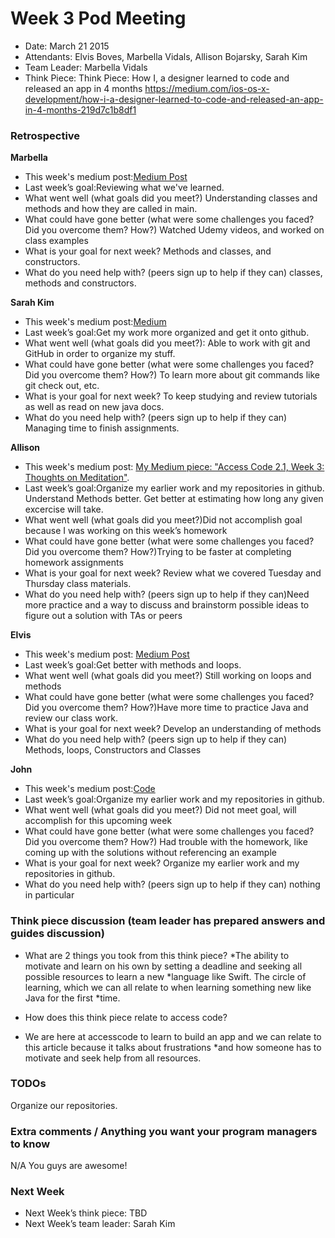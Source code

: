 # Week 3 Pod Meeting

* Date: March 21 2015
* Attendants: Elvis Boves, Marbella Vidals, Allison Bojarsky, Sarah Kim
* Team Leader: Marbella Vidals
* Think Piece: Think Piece: How I, a designer learned to code and released an app in 4 months  https://medium.com/ios-os-x-development/how-i-a-designer-learned-to-code-and-released-an-app-in-4-months-219d7c1b8df1

### Retrospective

**Marbella**

* This week's medium post:[Medium Post](https://medium.com/@Vidals047M/converting-frustration-into-curiosity-ace8fa12c742)
* Last week’s goal:Reviewing what we've learned.
* What went well (what goals did you meet?) Understanding classes and methods and how they are called in main. 
* What could have gone better (what were some challenges you faced? Did you overcome them? How?) Watched Udemy videos, and worked on class examples
* What is your goal for next week? Methods and classes, and constructors.
* What do you need help with? (peers sign up to help if they can) classes, methods and constructors.

**Sarah Kim**

* This week's medium post:[Medium](https://medium.com/@sarahkim0925/time-is-ticking-16cf9de92d5d)
* Last week’s goal:Get my work more organized and get it onto github.
* What went well (what goals did you meet?): Able to work with git and GitHub in order to organize my stuff.
* What could have gone better (what were some challenges you faced? Did you overcome them? How?) To learn more about git commands like git check out, etc.
* What is your goal for next week? To keep studying and review tutorials as well as read on new java docs.
* What do you need help with? (peers sign up to help if they can) Managing time to finish assignments.

**Allison**

* This week's medium post: <a href="https://medium.com/@alizinha/access-code-2-1-week-3-thoughts-on-meditation-d8c02d1534b4">My Medium piece: "Access Code 2.1, Week 3: Thoughts on Meditation"</a>.
* Last week’s goal:Organize my earlier work and my repositories in github. Understand Methods better. Get better at estimating how long any given excercise will take.
* What went well (what goals did you meet?)Did not accomplish goal because I was working on this week’s homework
* What could have gone better (what were some challenges you faced? Did you overcome them? How?)Trying to be faster at completing homework assignments 
* What is your goal for next week? Review what we covered Tuesday and Thursday class materials. 
* What do you need help with? (peers sign up to help if they can)Need more practice and a way to discuss and brainstorm possible ideas to figure out a solution with TAs or peers

**Elvis**

* This week's medium post: [Medium Post](https://medium.com/@BovesElvis/do-not-ever-give-up-2b7b67586e7d)
* Last week’s goal:Get better with methods and loops.
* What went well (what goals did you meet?) Still working on loops and methods
* What could have gone better (what were some challenges you faced? Did you overcome them? How?)Have more time to practice Java and review our class work. 
* What is your goal for next week? Develop an understanding of methods
* What do you need help with? (peers sign up to help if they can) Methods, loops, Constructors and Classes
 

**John**

* This week's medium post:[Code](https://medium.com/@lighterletter/code-137205e19115)
* Last week’s goal:Organize my earlier work and my repositories in github.
* What went well (what goals did you meet?) Did not meet goal, will accomplish for this upcoming week
* What could have gone better (what were some challenges you faced? Did you overcome them? How?) Had trouble with the homework, like coming up with the solutions without referencing an example
* What is your goal for next week? Organize my earlier work and my repositories in github.
* What do you need help with? (peers sign up to help if they can) nothing in particular


### Think piece discussion (team leader has prepared answers and guides discussion)

* What are 2 things you took from this think piece? 
*The ability to motivate and learn on his own by setting a deadline and seeking all possible resources to learn a new *language like Swift. The circle of learning, which we can all relate to when learning something new like Java for the first *time. 
 
* How does this think piece relate to access code?
* We are here at accesscode to learn to build an app and we can relate to this article because it talks about frustrations *and how someone has to motivate and seek help from all resources. 

### TODOs
Organize our repositories.


### Extra comments / Anything you want your program managers to know
N/A You guys are awesome!

### Next Week

* Next Week’s think piece: TBD
* Next Week’s team leader: Sarah Kim
